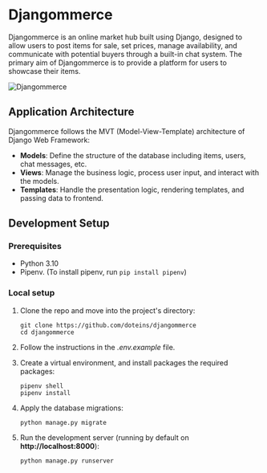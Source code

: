 # Djangommerce

Djangommerce is an online market hub built using Django, designed to allow users to post items for sale, set prices, manage availability, and communicate with potential buyers through a built-in chat system. The primary aim of Djangommerce is to provide a platform for users to showcase their items.

![Djangommerce](https://i.postimg.cc/PqCWX4dg/Djangommerce.png "Djangommerce demo")

## Application Architecture

Djangommerce follows the MVT (Model-View-Template) architecture of Django Web Framework:

- **Models**: Define the structure of the database including items, users, chat messages, etc.
- **Views**: Manage the business logic, process user input, and interact with the models.
- **Templates**: Handle the presentation logic, rendering templates, and passing data to frontend.

## Development Setup

### Prerequisites

- Python 3.10
- Pipenv. (To install pipenv, run `pip install pipenv`)

### Local setup

1. Clone the repo and move into the project's directory:
   ```
   git clone https://github.com/doteins/djangommerce
   cd djangommerce
   ```

2. Follow the instructions in the _.env.example_ file.

3. Create a virtual environment, and install packages the required packages:
   ```
   pipenv shell
   pipenv install
   ```

4. Apply the database migrations:
   ```
   python manage.py migrate
   ```

5. Run the development server (running by default on **http://localhost:8000**):
   ```
   python manage.py runserver
   ```
